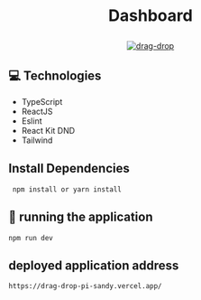# <p align = "center"> Dashboard</p>

<p align="center">
  <a href="https://ibb.co/4gkhNrD"><img src="https://i.ibb.co/dJZ8KY3/drag-drop.png" alt="drag-drop" border="0"></a>
</p>

## :computer: Technologies

- TypeScript
- ReactJS
- Eslint
- React Kit DND
- Tailwind

## Install Dependencies

```
 npm install or yarn install
```

## 🏁 running the application

```
npm run dev
```

## deployed application address

```
https://drag-drop-pi-sandy.vercel.app/
```
